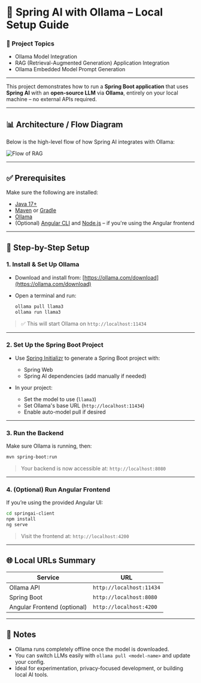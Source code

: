# 🧠 Spring AI with Ollama – Local Setup Guide

### 🔑 Project Topics
- Ollama Model Integration  
- RAG (Retrieval-Augmented Generation) Application Integration  
- Ollama Embedded Model Prompt Generation  

---

This project demonstrates how to run a **Spring Boot application** that uses **Spring AI** with an **open-source LLM** via **Ollama**, entirely on your local machine – no external APIs required.

---

## 📊 Architecture / Flow Diagram

Below is the high-level flow of how Spring AI integrates with Ollama:

![Flow of RAG](https://raw.githubusercontent.com/smadil997/spring-ai-ollama-angular/master/mis-data/flow-of-rag.png)

---

## ✅ Prerequisites

Make sure the following are installed:

- [Java 17+](https://adoptium.net/)
- [Maven](https://maven.apache.org/) or [Gradle](https://gradle.org/)
- [Ollama](https://ollama.com/download)
- (Optional) [Angular CLI](https://angular.io/cli) and [Node.js](https://nodejs.org/) – if you're using the Angular frontend

---

## 🧰 Step-by-Step Setup

### 1. Install & Set Up Ollama

- Download and install from: [https://ollama.com/download](https://ollama.com/download)
- Open a terminal and run:

  ```bash
  ollama pull llama3
  ollama run llama3
  ```

> ✅ This will start Ollama on `http://localhost:11434`

---

### 2. Set Up the Spring Boot Project

* Use [Spring Initializr](https://start.spring.io/) to generate a Spring Boot project with:

  * Spring Web
  * Spring AI dependencies (add manually if needed)

* In your project:

  * Set the model to use (`llama3`)
  * Set Ollama's base URL (`http://localhost:11434`)
  * Enable auto-model pull if desired

---

### 3. Run the Backend

Make sure Ollama is running, then:

```bash
mvn spring-boot:run
```

> Your backend is now accessible at: `http://localhost:8080`

---

### 4. (Optional) Run Angular Frontend

If you’re using the provided Angular UI:

```bash
cd springai-client
npm install
ng serve
```

> Visit the frontend at: `http://localhost:4200`

---

## 🌐 Local URLs Summary

| Service                     | URL                      |
| --------------------------- | ------------------------ |
| Ollama API                  | `http://localhost:11434` |
| Spring Boot                 | `http://localhost:8080`  |
| Angular Frontend (optional) | `http://localhost:4200`  |

---

## 📌 Notes

* Ollama runs completely offline once the model is downloaded.
* You can switch LLMs easily with `ollama pull <model-name>` and update your config.
* Ideal for experimentation, privacy-focused development, or building local AI tools.
